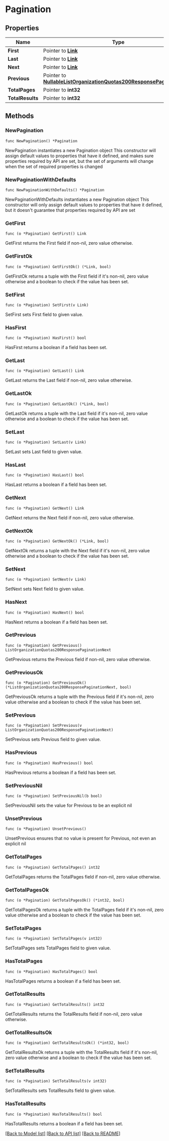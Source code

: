 # Pagination

## Properties

Name | Type | Description | Notes
------------ | ------------- | ------------- | -------------
**First** | Pointer to [**Link**](Link.md) |  | [optional] 
**Last** | Pointer to [**Link**](Link.md) |  | [optional] 
**Next** | Pointer to [**Link**](Link.md) |  | [optional] 
**Previous** | Pointer to [**NullableListOrganizationQuotas200ResponsePaginationNext**](ListOrganizationQuotas200ResponsePaginationNext.md) |  | [optional] 
**TotalPages** | Pointer to **int32** |  | [optional] 
**TotalResults** | Pointer to **int32** |  | [optional] 

## Methods

### NewPagination

`func NewPagination() *Pagination`

NewPagination instantiates a new Pagination object
This constructor will assign default values to properties that have it defined,
and makes sure properties required by API are set, but the set of arguments
will change when the set of required properties is changed

### NewPaginationWithDefaults

`func NewPaginationWithDefaults() *Pagination`

NewPaginationWithDefaults instantiates a new Pagination object
This constructor will only assign default values to properties that have it defined,
but it doesn't guarantee that properties required by API are set

### GetFirst

`func (o *Pagination) GetFirst() Link`

GetFirst returns the First field if non-nil, zero value otherwise.

### GetFirstOk

`func (o *Pagination) GetFirstOk() (*Link, bool)`

GetFirstOk returns a tuple with the First field if it's non-nil, zero value otherwise
and a boolean to check if the value has been set.

### SetFirst

`func (o *Pagination) SetFirst(v Link)`

SetFirst sets First field to given value.

### HasFirst

`func (o *Pagination) HasFirst() bool`

HasFirst returns a boolean if a field has been set.

### GetLast

`func (o *Pagination) GetLast() Link`

GetLast returns the Last field if non-nil, zero value otherwise.

### GetLastOk

`func (o *Pagination) GetLastOk() (*Link, bool)`

GetLastOk returns a tuple with the Last field if it's non-nil, zero value otherwise
and a boolean to check if the value has been set.

### SetLast

`func (o *Pagination) SetLast(v Link)`

SetLast sets Last field to given value.

### HasLast

`func (o *Pagination) HasLast() bool`

HasLast returns a boolean if a field has been set.

### GetNext

`func (o *Pagination) GetNext() Link`

GetNext returns the Next field if non-nil, zero value otherwise.

### GetNextOk

`func (o *Pagination) GetNextOk() (*Link, bool)`

GetNextOk returns a tuple with the Next field if it's non-nil, zero value otherwise
and a boolean to check if the value has been set.

### SetNext

`func (o *Pagination) SetNext(v Link)`

SetNext sets Next field to given value.

### HasNext

`func (o *Pagination) HasNext() bool`

HasNext returns a boolean if a field has been set.

### GetPrevious

`func (o *Pagination) GetPrevious() ListOrganizationQuotas200ResponsePaginationNext`

GetPrevious returns the Previous field if non-nil, zero value otherwise.

### GetPreviousOk

`func (o *Pagination) GetPreviousOk() (*ListOrganizationQuotas200ResponsePaginationNext, bool)`

GetPreviousOk returns a tuple with the Previous field if it's non-nil, zero value otherwise
and a boolean to check if the value has been set.

### SetPrevious

`func (o *Pagination) SetPrevious(v ListOrganizationQuotas200ResponsePaginationNext)`

SetPrevious sets Previous field to given value.

### HasPrevious

`func (o *Pagination) HasPrevious() bool`

HasPrevious returns a boolean if a field has been set.

### SetPreviousNil

`func (o *Pagination) SetPreviousNil(b bool)`

 SetPreviousNil sets the value for Previous to be an explicit nil

### UnsetPrevious
`func (o *Pagination) UnsetPrevious()`

UnsetPrevious ensures that no value is present for Previous, not even an explicit nil
### GetTotalPages

`func (o *Pagination) GetTotalPages() int32`

GetTotalPages returns the TotalPages field if non-nil, zero value otherwise.

### GetTotalPagesOk

`func (o *Pagination) GetTotalPagesOk() (*int32, bool)`

GetTotalPagesOk returns a tuple with the TotalPages field if it's non-nil, zero value otherwise
and a boolean to check if the value has been set.

### SetTotalPages

`func (o *Pagination) SetTotalPages(v int32)`

SetTotalPages sets TotalPages field to given value.

### HasTotalPages

`func (o *Pagination) HasTotalPages() bool`

HasTotalPages returns a boolean if a field has been set.

### GetTotalResults

`func (o *Pagination) GetTotalResults() int32`

GetTotalResults returns the TotalResults field if non-nil, zero value otherwise.

### GetTotalResultsOk

`func (o *Pagination) GetTotalResultsOk() (*int32, bool)`

GetTotalResultsOk returns a tuple with the TotalResults field if it's non-nil, zero value otherwise
and a boolean to check if the value has been set.

### SetTotalResults

`func (o *Pagination) SetTotalResults(v int32)`

SetTotalResults sets TotalResults field to given value.

### HasTotalResults

`func (o *Pagination) HasTotalResults() bool`

HasTotalResults returns a boolean if a field has been set.


[[Back to Model list]](../README.md#documentation-for-models) [[Back to API list]](../README.md#documentation-for-api-endpoints) [[Back to README]](../README.md)


